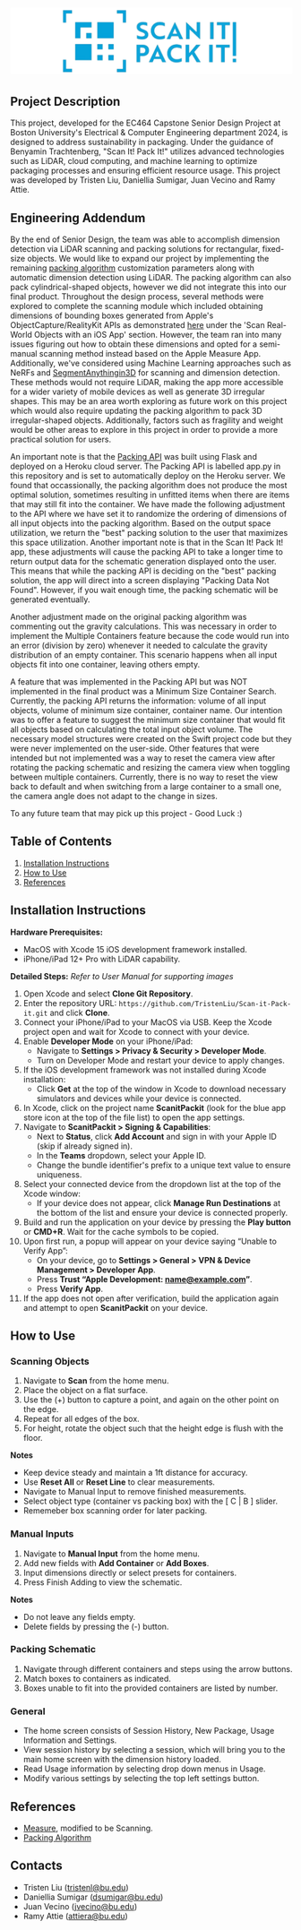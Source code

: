 # ![logo](https://github.com/TristenLiu/Scan-it-Pack-it/blob/main/logo.png)


## Project Description
This project, developed for the EC464 Capstone Senior Design Project at Boston University's Electrical & Computer Engineering department 2024, is designed to address sustainability in packaging. Under the guidance of Benyamin Trachtenberg, "Scan It! Pack It!" utilizes advanced technologies such as LiDAR, cloud computing, and machine learning to optimize packaging processes and ensuring efficient resource usage. This project was developed by Tristen Liu, Daniellia Sumigar, Juan Vecino and Ramy Attie.

## Engineering Addendum 
By the end of Senior Design, the team was able to accomplish dimension detection via LiDAR scanning and packing solutions for rectangular, fixed-size objects. We would like to expand our project by implementing the remaining [packing algorithm](https://github.com/jerry800416/3D-bin-packing) customization parameters along with automatic dimension detection using LiDAR. The packing algorithm can also pack cylindrical-shaped objects, however we did not integrate this into our final product. Throughout the design process, several methods were explored to complete the scanning module which included obtaining dimensions of bounding boxes generated from Apple's ObjectCapture/RealityKit APIs as demonstrated [here](https://github.com/jigs611989/ARKitDemo) under the 'Scan Real-World Objects with an iOS App' section. However, the team ran into many issues figuring out how to obtain these dimensions and opted for a semi-manual scanning method instead based on the Apple Measure App. Additionally, we've considered using Machine Learning approaches such as NeRFs and [SegmentAnythingin3D](https://github.com/Jumpat/SegmentAnythingin3D/tree/nerfstudio-version) for scanning and dimension detection. These methods would not require LiDAR, making the app more accessible for a wider variety of mobile devices as well as generate 3D irregular shapes. This may be an area worth exploring as future work on this project which would also require updating the packing algorithm to pack 3D irregular-shaped objects. Additionally, factors such as fragility and weight would be other areas to explore in this project in order to provide a more practical solution for users.

An important note is that the [Packing API](https://github.com/juanvecino/scanit_packit_heroku) was built using Flask and deployed on a Heroku cloud server. The Packing API is labelled app.py  in this repository and is set to automatically deploy on the Heroku server. We found that occassionally, the packing algorithm does not produce the most optimal solution, sometimes resulting in unfitted items when there are items that may still fit into the container. We have made the following adjustment to the API where we have set it to randomize the ordering of dimensions of all input objects into the packing algorithm. Based on the output space utilization, we return the "best" packing solution to the user that maximizes this space utilization. Another important note is that in the Scan It! Pack It! app, these adjustments will cause the packing API to take a longer time to return output data for the schematic generation displayed onto the user. This means that while the packing API is deciding on the "best" packing solution, the app will direct into a screen displaying "Packing Data Not Found". However, if you wait enough time, the packing schematic will be generated eventually.

Another adjustment made on the original packing algorithm was commenting out the gravity calculations. This was necessary in order to implement the Multiple Containers feature because the code would run into an error (division by zero) whenever it needed to calculate the gravity distribution of an empty container. This scenario happens when all input objects fit into one container, leaving others empty.

A feature that was implemented in the Packing API but was NOT implemented in the final product was a Minimum Size Container Search. Currently, the packing API returns the information: volume of all input objects, volume of minimum size container, container name. Our intention was to offer a feature to suggest the minimum size container that would fit all objects based on calculating the total input object volume. The necessary model structures were created on the Swift project code but they were never implemented on the user-side. Other features that were intended but not implemented was a way to reset the camera view after rotating the packing schematic and resizing the camera view when toggling between multiple containers. Currently, there is no way to reset the view back to default and when switching from a large container to a small one, the camera angle does not adapt to the change in sizes.

To any future team that may pick up this project - Good Luck :)

## Table of Contents
1. [Installation Instructions](#installation-instructions)
2. [How to Use](#how-to-use)
3. [References](#references)

## Installation Instructions

**Hardware Prerequisites:**
- MacOS with Xcode 15 iOS development framework installed.
- iPhone/iPad 12+ Pro with LiDAR capability.

**Detailed Steps:**
*Refer to User Manual for supporting images*

1. Open Xcode and select **Clone Git Repository**.
2. Enter the repository URL: `https://github.com/TristenLiu/Scan-it-Pack-it.git` and click **Clone**.
3. Connect your iPhone/iPad to your MacOS via USB. Keep the Xcode project open and wait for Xcode to connect with your device.
4. Enable **Developer Mode** on your iPhone/iPad:
   - Navigate to **Settings > Privacy & Security > Developer Mode**.
   - Turn on Developer Mode and restart your device to apply changes.
5. If the iOS development framework was not installed during Xcode installation:
   - Click **Get** at the top of the window in Xcode to download necessary simulators and devices while your device is connected.
6. In Xcode, click on the project name **ScanitPackit** (look for the blue app store icon at the top of the file list) to open the app settings.
7. Navigate to **ScanitPackit > Signing & Capabilities**:
   - Next to **Status**, click **Add Account** and sign in with your Apple ID (skip if already signed in).
   - In the **Teams** dropdown, select your Apple ID.
   - Change the bundle identifier's prefix to a unique text value to ensure uniqueness.
8. Select your connected device from the dropdown list at the top of the Xcode window:
   - If your device does not appear, click **Manage Run Destinations** at the bottom of the list and ensure your device is connected properly.
9. Build and run the application on your device by pressing the **Play button** or **CMD+R**. Wait for the cache symbols to be copied.
10. Upon first run, a popup will appear on your device saying “Unable to Verify App”:
    - On your device, go to **Settings > General > VPN & Device Management > Developer App**.
    - Press **Trust “Apple Development: name@example.com”**.
    - Press **Verify App**.
11. If the app does not open after verification, build the application again and attempt to open **ScanitPackit** on your device.


## How to Use
### Scanning Objects
1) Navigate to **Scan** from the home menu.
2) Place the object on a flat surface.
3) Use the (+) button to capture a point, and again on the other point on the edge.
4) Repeat for all edges of the box.
5) For height, rotate the object such that the height edge is flush with the floor.
   
**Notes**
- Keep device steady and maintain a 1ft distance for accuracy.
- Use **Reset All** or **Reset Line** to clear measurements.
- Navigate to Manual Input to remove finished measurements.
- Select object type (container vs packing box) with the [ C | B ] slider.
- Rememeber box scanning order for later packing.

### Manual Inputs
1) Navigate to **Manual Input** from the home menu.
2) Add new fields with **Add Container** or **Add Boxes**.
3) Input dimensions directly or select presets for containers.
4) Press Finish Adding to view the schematic.
   
**Notes**
- Do not leave any fields empty.
- Delete fields by pressing the (-) button.

### Packing Schematic
1) Navigate through different containers and steps using the arrow buttons.
2) Match boxes to containers as indicated.
3) Boxes unable to fit into the provided containers are listed by number.

### General
- The home screen consists of Session History, New Package, Usage Information and Settings.
- View session history by selecting a session, which will bring you to the main home screen with the dimension history loaded.
- Read Usage information by selecting drop down menus in Usage.
- Modify various settings by selecting the top left settings button.

## References
- [Measure](https://github.com/adithyabhat/Measure), modified to be Scanning.
- [Packing Algorithm](https://github.com/jerry800416/3D-bin-packing)

## Contacts
- Tristen Liu (tristenl@bu.edu)
- Daniellia Sumigar (dsumigar@bu.edu)
- Juan Vecino (jvecino@bu.edu)
- Ramy Attie (attiera@bu.edu)
